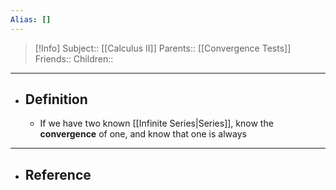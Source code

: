 ```yaml
---
Alias: []
---
```

> [!Info]
> Subject:: [[Calculus II]]
> Parents:: [[Convergence Tests]]
> Friends:: 
> Children:: 
---
- ## Definition
	- If we have two known [[Infinite Series|Series]], know the **convergence** of one, and know that one is always 
---
- ## Reference